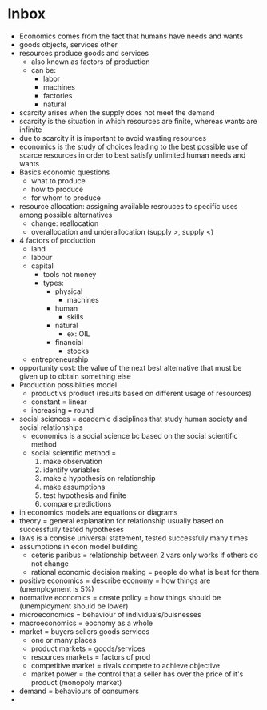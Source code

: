 # Inbox

- Economics comes from the fact that humans have needs and wants
- goods objects, services other
- resources produce goods and services
  - also known as factors of production
  - can be:
    - labor
    - machines
    - factories
    - natural
- scarcity arises when the supply does not meet the demand
- scarcity is the situation in which resources are finite, whereas wants are infinite
- due to scarcity it is important to avoid wasting resources
- economics is the study of choices leading to the best possible use of scarce resources in order to best satisfy unlimited human needs and wants
- Basics economic questions
  - what to produce
  - how to produce
  - for whom to produce
- resource allocation: assigning available resrouces to specific uses among possible alternatives
  - change: reallocation
  - overallocation and underallocation (supply >, supply <)
- 4 factors of production
  - land
  - labour
  - capital
    - tools not money
    - types:
      - physical
        - machines
      - human
        - skills
      - natural
        - ex: OIL
      - financial
        - stocks
  - entrepreneurship
- opportunity cost: the value of the next best alternative that must be given up to obtain something else
- Production possiblities model
  - product vs product (results based on different usage of resources)
  - constant = linear
  - increasing = round
- social sciences = academic disciplines that study human society and social relationships
  - economics is a social science bc based on the social scientific method
  - social scientific method =
    1. make observation
    2. identify variables
    3. make a hypothesis on relationship
    4. make assumptions
    5. test hypothesis and finite
    6. compare predictions
- in economics models are equations or diagrams
- theory = general explanation for relationship usually based on successfully tested hypotheses
- laws is a consise universal statement, tested successfuly many times
- assumptions in econ model building
  - ceteris paribus = relationship between 2 vars only works if others do not change
  - rational economic decision making = people do what is best for them
- positive economics = describe economy = how things are (unemployment is 5%)
- normative economics = create policy = how things should be (unemployment should be lower)
- microeconomics = behaviour of individuals/buisnesses
- macroeconomics = eocnomy as a whole
- market = buyers sellers goods services
  - one or many places
  - product markets = goods/services
  - resources markets = factors of prod
  - competitive market = rivals compete to achieve objective
  - market power = the control that a seller has over the price of it's product (monopoly market)
- demand = behaviours of consumers
- 